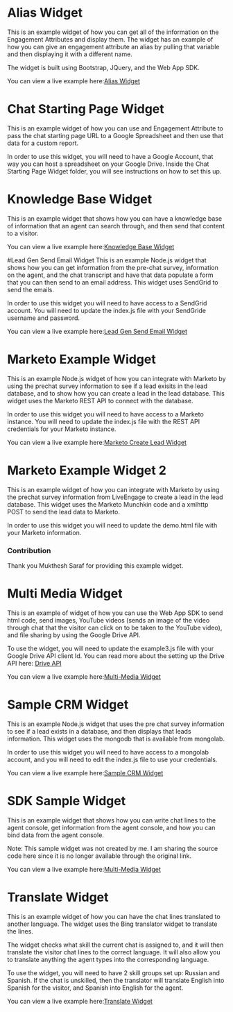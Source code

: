 # Alias Widget
This is an example widget of how you can get all of the information on the Engagement Attributes and display them. The widget has an example of how you can give an engagement attribute an alias by pulling that variable and then displaying it with a different name.

The widget is built using Bootstrap, JQuery, and the Web App SDK.

You can view a live example here:[Alias Widget](https://scottwestover.herokuapp.com/liveengageWidgets/aliasWidget/)

# Chat Starting Page Widget
This is an example widget of how you can use and Engagement Attribute to pass the chat starting page URL to a Google Spreadsheet and then use that data for a custom report.

In order to use this widget, you will need to have a Google Account, that way you can host a spreadsheet on your Google Drive. Inside the Chat Starting Page Widget folder, you will see instructions on how to set this up.

# Knowledge Base Widget
This is an example widget that shows how you can have a knowledge base of information that an agent can search through, and then send that content to a visitor. 

You can view a live example here:[Knowledge Base Widget](http://scottwestover.herokuapp.com/liveengageWidgets/knowledgeBaseWidget/)

#Lead Gen Send Email Widget
This is an example Node.js widget that shows how you can get information from the pre-chat survey, information on the agent, and the chat transcript and have that data populate a form that you can then send to an email address. This widget uses SendGrid to send the emails.

In order to use this widget you will need to have access to a SendGrid account. You will need to update the index.js file with your SendGride username and password.

You can view a live example here:[Lead Gen Send Email Widget](https://limitless-basin-7395.herokuapp.com/)

# Marketo Example Widget
This is an example Node.js widget of how you can integrate with Marketo by using the prechat survey information to see if a lead exisits in the lead database, and to show how you can create a lead in the lead database. This widget uses the Marketo REST API to connect with the database.

In order to use this widget you will need to have access to a Marketo instance. You will need to update the index.js file with the REST API credentials for your Marketo instance.

You can view a live example here:[Marketo Create Lead Widget](https://powerful-ravine-2208.herokuapp.com)

# Marketo Example Widget 2
This is an example widget of how you can integrate with Marketo by using the prechat survey information from LiveEngage to create a lead in the lead database. This widget uses the Marketo Munchkin code and a xmlhttp POST to send the lead data to Marketo.

In order to use this widget you will need to update the demo.html file with your Marketo information.

### Contribution 
Thank you Mukthesh Saraf for providing this example widget.

# Multi Media Widget
This is an example of widget of how you can use the Web App SDK to send html code, send images, YouTube videos (sends an image of the video through chat that the visitor can click on to be taken to the YouTube video), and file sharing by using the Google Drive API.

To use the widget, you will need to update the example3.js file with your Google Drive API client Id. You can read more about the setting up the Drive API here: [Drive API](https://developers.google.com/drive/v2/web/quickstart/js)

You can view a live example here:[Multi-Media Widget](https://scottwestover.herokuapp.com/liveengageWidgets/MultiMediaWidget/)

# Sample CRM Widget
This is an example Node.js widget that uses the pre chat survey information to see if a lead exists in a database, and then displays that leads information. This widget uses the mongodb that is available from mongolab.

In order to use this widget you will need to have access to a mongolab account, and you will need to edit the index.js file to use your credentials.

You can view a live example here:[Sample CRM Widget](https://rocky-garden-8809.herokuapp.com/helloworld)

# SDK Sample Widget
This is an example widget that shows how you can write chat lines to the agent console, get information from the agent console, and how you can bind data from the agent console.

Note: This sample widget was not created by me. I am sharing the source code here since it is no longer available through the original link.

You can view a live example here:[Multi-Media Widget](https://scottwestover.herokuapp.com/liveengageWidgets/SDKsampleWidget/)

# Translate Widget
This is an example widget of how you can have the chat lines translated to another language. The widget uses the Bing translator widget to translate the lines. 

The widget checks what skill the current chat is assigned to, and it will then translate the visitor chat lines to the correct language. It will also allow you to translate anything the agent types into the corresponding language.

To use the widget, you will need to have 2 skill groups set up: Russian and Spanish. If the chat is unskilled, then the translator will translate English into Spanish for the visitor, and Spanish into English for the agent.

You can view a live example here:[Translate Widget](https://scottwestover.herokuapp.com/liveengageWidgets/translateWidget/)